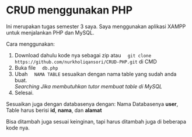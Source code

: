 # CRUD menggunakan PHP
Ini merupakan tugas semester 3 saya. Saya menggunakan aplikasi XAMPP untuk menjalankan PHP dan MySQL.

Cara menggunakan:

<ol>
  <li> Download dahulu kode nya sebagai zip atau <code>  git clone https://github.com/nurkholiqansori/CRUD-PHP.git</code> di CMD</li>
  <li> Buka file <code>  db.php</code> </li>
  <li> Ubah <code>  NAMA TABLE</code> sesuaikan dengan nama table yang sudah anda buat. <br>
  <i> Searching Jika membutuhkan tutor membuat table di MySQL</i></li>
  <li> Selesai. </li>
</ol>

Sesuaikan juga dengan databasenya dengan:
Nama Databasenya <strong>user</strong>, Table harus berisi <strong>id</strong>, <strong>nama</strong>, dan <strong>alamat</strong>

Bisa ditambah juga sesuai keinginan, tapi harus ditambah juga di beberapa kode nya.
